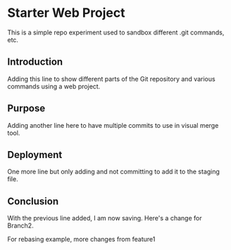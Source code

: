 # Starter Web Project

This is a simple repo experiment used to sandbox different .git commands, etc. 

## Introduction

Adding this line to show different parts of the Git repository and various commands using a web project.
## Purpose

Adding another line here to have multiple commits to use in visual merge tool. 

## Deployment

One more line but only adding and not committing to add it to the staging file. 

## Conclusion

With the previous line added, I am now saving.
Here's a change for Branch2.

For rebasing example, more changes from feature1
